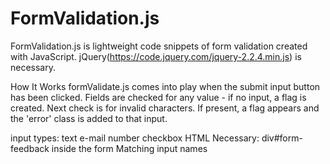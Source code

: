 # FormValidation.js
FormValidation.js is lightweight code snippets of form validation created with JavaScript. jQuery(https://code.jquery.com/jquery-2.2.4.min.js) is necessary.

How It Works
formValidate.js comes into play when the submit input button has been clicked. Fields are checked for any value - if no input, a flag is created. Next check is for invalid characters. If present, a flag appears and the 'error' class is added to that input.

input types:
	text
	e-mail
	number
	checkbox
HTML Necessary:
	div#form-feedback inside the form
	Matching input names
